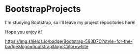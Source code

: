 # BootstrapProjects

I'm studying Bootstrap, so I'll leave my project repositories here!

Hope you enjoy it!

https://img.shields.io/badge/Bootstrap-563D7C?style=for-the-badge&logo=bootstrap&logoColor=white
